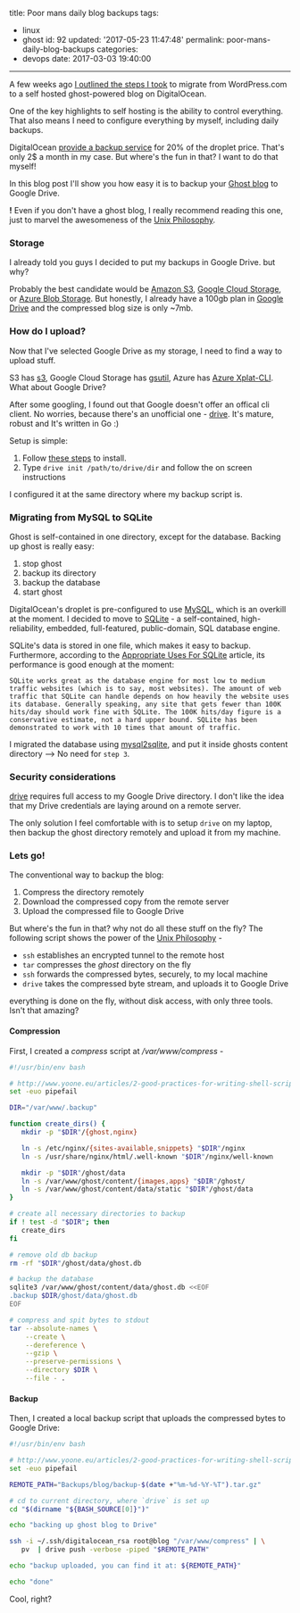 title: Poor mans daily blog backups
tags:
  - linux
  - ghost
id: 92
updated: '2017-05-23 11:47:48'
permalink: poor-mans-daily-blog-backups
categories:
  - devops
date: 2017-03-03 19:40:00
---
A few weeks ago [I outlined the steps I took](/2017/02/10/from-wordpress-com-to-ghost/) to migrate from WordPress.com to a self hosted ghost-powered blog on DigitalOcean.

One of the key highlights to self hosting is the ability to control everything.
That also means I need to configure everything by myself, including daily backups.

DigitalOcean [provide a backup service](https://www.digitalocean.com/help/technical/backup/ ) for 20% of the droplet price. That's only 2$ a month in my case.
But where's the fun in that? I want to do that myself!


In this blog post I'll show you how easy it is to backup your [Ghost blog](https://ghost.org/) to Google Drive.

**!** Even if you don't have a ghost blog, I really recommend reading this one, just to marvel the awesomeness of the [Unix Philosophy](https://en.wikipedia.org/wiki/Unix_philosophy).

<!-- more -->

### Storage
I already told you guys I decided to put my backups in Google Drive. but why?

Probably the best candidate would be [Amazon S3](https://docs.aws.amazon.com/AmazonS3/latest/dev/Welcome.html), [Google Cloud Storage](https://cloud.google.com/storage/), or [Azure Blob Storage](https://azure.microsoft.com/en-us/services/storage/blobs/). 
But honestly, I already have a 100gb plan in [Google Drive](https://www.google.com/drive/) and the compressed blog size is only ~7mb.

### How do I upload?
Now that I've selected Google Drive as my storage, I need to find a way to upload stuff.

S3 has [s3](https://docs.aws.amazon.com/cli/latest/reference/s3/), Google Cloud Storage has [gsutil](https://cloud.google.com/storage/docs/gsutil), Azure has [Azure Xplat-CLI](https://github.com/azure/azure-xplat-cli). What about Google Drive?

After some googling, I found out that Google doesn't offer an offical cli client. No worries, because there's an unofficial one - [drive](https://github.com/odeke-em/drive). It's mature, robust and It's written in Go :)

Setup is simple:

1. Follow [these steps](https://github.com/odeke-em/drive#installing) to install.
2. Type `drive init /path/to/drive/dir` and follow the on screen instructions

I configured it at the same directory where my backup script is.

### Migrating from MySQL to SQLite

Ghost is self-contained in one directory, except for the database. Backing up ghost is really easy:

1. stop ghost
2. backup its directory
3. backup the database
4. start ghost

DigitalOcean's droplet is pre-configured to use [MySQL](https://www.mysql.com/), which is an overkill at the moment. 
I decided to move to [SQLite](https://www.sqlite.org) - a self-contained, high-reliability, embedded, full-featured, public-domain, SQL database engine. 

SQLite's data is stored in one file, which makes it easy to backup. Furthermore, according to the [Appropriate Uses For SQLite](https://www.sqlite.org/whentouse.html) article, its performance is good enough at the moment:
```
SQLite works great as the database engine for most low to medium traffic websites (which is to say, most websites). The amount of web traffic that SQLite can handle depends on how heavily the website uses its database. Generally speaking, any site that gets fewer than 100K hits/day should work fine with SQLite. The 100K hits/day figure is a conservative estimate, not a hard upper bound. SQLite has been demonstrated to work with 10 times that amount of traffic.
```

I migrated the database using [mysql2sqlite](https://github.com/dumblob/mysql2sqlite), and put it inside ghosts content directory --> No need for `step 3`.

### Security considerations

[drive](https://github.com/odeke-em/drive) requires full access to my Google Drive directory. I don't like the idea that my Drive credentials are laying around on a remote server.

The only solution I feel comfortable with is to setup `drive` on my laptop, then backup the ghost directory remotely and upload it from my machine.


### Lets go!

The conventional way to backup the blog:

1. Compress the directory remotely
2. Download the compressed copy from the remote server
3. Upload the compressed file to Google Drive

But where's the fun in that? why not do all these stuff on the fly?
The following script shows the power of the [Unix Philosophy](https://en.wikipedia.org/wiki/Unix_philosophy) -

* `ssh` establishes an encrypted tunnel to the remote host
* `tar` compresses the *ghost* directory on the fly
* `ssh` forwards the compressed bytes, securely, to my local machine
* `drive` takes the compressed byte stream, and uploads it to Google Drive

everything is done on the fly, without disk access, with only three tools. Isn't that amazing?

#### Compression

First, I created a *compress* script at */var/www/compress* -

```bash
#!/usr/bin/env bash

# http://www.yoone.eu/articles/2-good-practices-for-writing-shell-scripts.html
set -euo pipefail

DIR="/var/www/.backup"

function create_dirs() {
   mkdir -p "$DIR"/{ghost,nginx}

   ln -s /etc/nginx/{sites-available,snippets} "$DIR"/nginx
   ln -s /usr/share/nginx/html/.well-known "$DIR"/nginx/well-known

   mkdir -p "$DIR"/ghost/data
   ln -s /var/www/ghost/content/{images,apps} "$DIR"/ghost/
   ln -s /var/www/ghost/content/data/static "$DIR"/ghost/data
}

# create all necessary directories to backup
if ! test -d "$DIR"; then
   create_dirs
fi

# remove old db backup
rm -rf "$DIR"/ghost/data/ghost.db

# backup the database
sqlite3 /var/www/ghost/content/data/ghost.db <<EOF
.backup $DIR/ghost/data/ghost.db
EOF

# compress and spit bytes to stdout
tar --absolute-names \
    --create \
    --dereference \
    --gzip \
    --preserve-permissions \
    --directory $DIR \
    --file - .
```

#### Backup

Then, I created a local backup script that uploads the compressed bytes to Google Drive:

```bash
#!/usr/bin/env bash

# http://www.yoone.eu/articles/2-good-practices-for-writing-shell-scripts.html
set -euo pipefail

REMOTE_PATH="Backups/blog/backup-$(date +"%m-%d-%Y-%T").tar.gz"

# cd to current directory, where `drive` is set up
cd "$(dirname "${BASH_SOURCE[0]}")"

echo "backing up ghost blog to Drive"

ssh -i ~/.ssh/digitalocean_rsa root@blog "/var/www/compress" | \
   pv  | drive push -verbose -piped "$REMOTE_PATH"

echo "backup uploaded, you can find it at: ${REMOTE_PATH}"

echo "done"
```

Cool, right?
